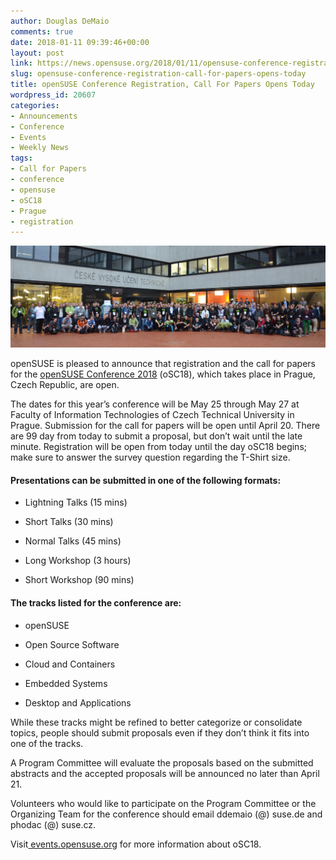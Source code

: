 ```yaml
---
author: Douglas DeMaio
comments: true
date: 2018-01-11 09:39:46+00:00
layout: post
link: https://news.opensuse.org/2018/01/11/opensuse-conference-registration-call-for-papers-opens-today/
slug: opensuse-conference-registration-call-for-papers-opens-today
title: openSUSE Conference Registration, Call For Papers Opens Today
wordpress_id: 20607
categories:
- Announcements
- Conference
- Events
- Weekly News
tags:
- Call for Papers
- conference
- opensuse
- oSC18
- Prague
- registration
---
```


![](/wp-content/uploads/2018/01/Day2-Sunday-068_DSC_7651.jpg)

openSUSE is pleased to announce that registration and the call for papers for the [openSUSE Conference 2018](https://events.opensuse.org/conference/oSC18) (oSC18), which takes place in Prague, Czech Republic, are open.

The dates for this year’s conference will be May 25 through May 27 at Faculty of Information Technologies of Czech Technical University in Prague. Submission for the call for papers will be open until April 20. There are 99 day from today to submit a proposal, but don’t wait until the late minute. Registration will be open from today until the day oSC18 begins; make sure to answer the survey question regarding the T-Shirt size.


#### Presentations can be submitted in one of the following formats:





 	
  * Lightning Talks (15 mins)

 	
  * Short Talks (30 mins)

 	
  * Normal Talks (45 mins)

 	
  * Long Workshop (3 hours)

 	
  * Short Workshop (90 mins)




#### The tracks listed for the conference are:





 	
  * openSUSE

 	
  * Open Source Software

 	
  * Cloud and Containers

 	
  * Embedded Systems

 	
  * Desktop and Applications


While these tracks might be refined to better categorize or consolidate topics, people should submit proposals even if they don’t think it fits into one of the tracks.

A Program Committee will evaluate the proposals based on the submitted abstracts and the accepted proposals will be announced no later than April 21.

Volunteers who would like to participate on the Program Committee or the Organizing Team for the conference should email ddemaio (@) suse.de and phodac (@) suse.cz.

Visit[ events.opensuse.org](//events.opensuse.org) for more information about oSC18.
